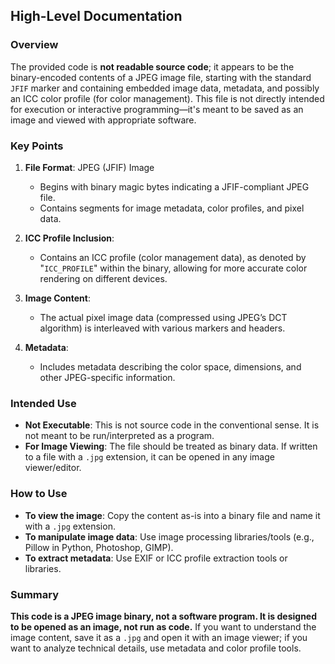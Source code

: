 ## High-Level Documentation

### Overview

The provided code is **not readable source code**; it appears to be the binary-encoded contents of a JPEG image file, starting with the standard `JFIF` marker and containing embedded image data, metadata, and possibly an ICC color profile (for color management). This file is not directly intended for execution or interactive programming—it's meant to be saved as an image and viewed with appropriate software.

### Key Points

1. **File Format**: JPEG (JFIF) Image
    - Begins with binary magic bytes indicating a JFIF-compliant JPEG file.
    - Contains segments for image metadata, color profiles, and pixel data.

2. **ICC Profile Inclusion**:
    - Contains an ICC profile (color management data), as denoted by "`ICC_PROFILE`" within the binary, allowing for more accurate color rendering on different devices.

3. **Image Content**:
    - The actual pixel image data (compressed using JPEG’s DCT algorithm) is interleaved with various markers and headers.

4. **Metadata**:
    - Includes metadata describing the color space, dimensions, and other JPEG-specific information.

### Intended Use

- **Not Executable**: This is not source code in the conventional sense. It is not meant to be run/interpreted as a program.
- **For Image Viewing**: The file should be treated as binary data. If written to a file with a `.jpg` extension, it can be opened in any image viewer/editor.

### How to Use

- **To view the image**: Copy the content as-is into a binary file and name it with a `.jpg` extension.
- **To manipulate image data**: Use image processing libraries/tools (e.g., Pillow in Python, Photoshop, GIMP).
- **To extract metadata**: Use EXIF or ICC profile extraction tools or libraries.

### Summary

**This code is a JPEG image binary, not a software program. It is designed to be opened as an image, not run as code.** If you want to understand the image content, save it as a `.jpg` and open it with an image viewer; if you want to analyze technical details, use metadata and color profile tools.